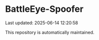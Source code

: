 # BattleEye-Spoofer

Last updated: 2025-06-14 12:20:58

This repository is automatically maintained.
